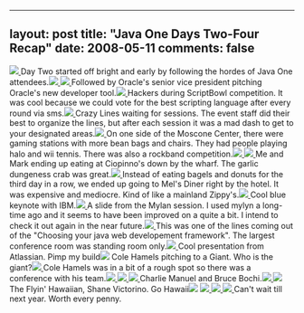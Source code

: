 
---
layout: post
title: "Java One Days Two-Four Recap"
date: 2008-05-11
comments: false
---


[![][1] ][2] Day Two started off bright and early by following the hordes of Java One attendees.[![][3] ][4] [![][5] ][6] Followed by Oracle's senior vice president pitching Oracle's new developer tool.[![][7] ][8] Hackers during ScriptBowl competition.  It was cool because we could vote for the best scripting language after every round via sms.[![][9] ][10] Crazy Lines waiting for sessions.  The event staff did their best to organize the lines, but after each session it was a mad dash to get to your designated areas.[![][11] ][12] On one side of the Moscone Center, there were gaming stations with more bean bags and chairs.  They had people playing halo and wii tennis.  There was also a rockband competition.[![][13] ][14] [![][15] ][16] Me and Mark ending up eating at Ciopinno's down by the wharf.  The garlic dungeness crab was great.[![][17] ][18] Instead of eating bagels and donuts for the third day in a row, we ended up going to Mel's Diner right by the hotel.  It was expensive and mediocre.  Kind of like a mainland Zippy's.[![][19] ][20] Cool blue keynote with IBM.[![][21] ][22] A slide from the Mylan session.  I used mylyn a long-time ago and it seems to have been improved on a quite a bit.  I intend to check it out again in the near future.[![][23] ][24] This was one of the lines coming out of the "Choosing your java web developement framework".  The largest conference room was standing room only.[![][25] ][26] Cool presentation from Atlassian.  Pimp my build![![][27] ][28] Cole Hamels pitching to a Giant.  Who is the giant?[![][29] ][30] Cole Hamels was in a bit of a rough spot so there was a conference with his team.[![][31] ][32] [![][33] ][34] [![][35] ][36] Charlie Manuel and Bruce Bochi.[![][37] ][38] [![][39] ][40] The Flyin' Hawaiian, Shane Victorino.  Go Hawaii![![][41] ][42] [![][43] ][44] [![][45] ][46] [![][47] ][48] Can't wait till next year.  Worth every penny.


  [1]: http://1.bp.blogspot.com/_gZ-LJtj9hxw/SCfr0t91OrI/AAAAAAAAANM/BYLJH1DjuFY/s320/img_02121.jpg
  [2]: http://1.bp.blogspot.com/_gZ-LJtj9hxw/SCfr0t91OrI/AAAAAAAAANM/BYLJH1DjuFY/s1600-h/img_02121.jpg
  [3]: http://4.bp.blogspot.com/_gZ-LJtj9hxw/SCfmNd91ORI/AAAAAAAAAJ8/hI3423EVPW4/s320/img_02271.jpg
  [4]: http://4.bp.blogspot.com/_gZ-LJtj9hxw/SCfmNd91ORI/AAAAAAAAAJ8/hI3423EVPW4/s1600-h/img_02271.jpg
  [5]: http://1.bp.blogspot.com/_gZ-LJtj9hxw/SCfmNt91OSI/AAAAAAAAAKE/GhhrP_MRvYE/s320/img_02281.jpg
  [6]: http://1.bp.blogspot.com/_gZ-LJtj9hxw/SCfmNt91OSI/AAAAAAAAAKE/GhhrP_MRvYE/s1600-h/img_02281.jpg
  [7]: http://2.bp.blogspot.com/_gZ-LJtj9hxw/SCfmN991OTI/AAAAAAAAAKM/2bmHNgWPhXM/s320/img_02391.jpg
  [8]: http://2.bp.blogspot.com/_gZ-LJtj9hxw/SCfmN991OTI/AAAAAAAAAKM/2bmHNgWPhXM/s1600-h/img_02391.jpg
  [9]: http://1.bp.blogspot.com/_gZ-LJtj9hxw/SCfnat91OVI/AAAAAAAAAKc/dJLVUuaxpVM/s320/img_0251.jpg
  [10]: http://1.bp.blogspot.com/_gZ-LJtj9hxw/SCfnat91OVI/AAAAAAAAAKc/dJLVUuaxpVM/s1600-h/img_0251.jpg
  [11]: http://2.bp.blogspot.com/_gZ-LJtj9hxw/SCfna991OWI/AAAAAAAAAKk/GzbqAQUlSPs/s320/img_02762.jpg
  [12]: http://2.bp.blogspot.com/_gZ-LJtj9hxw/SCfna991OWI/AAAAAAAAAKk/GzbqAQUlSPs/s1600-h/img_02762.jpg
  [13]: http://3.bp.blogspot.com/_gZ-LJtj9hxw/SCfnbN91OXI/AAAAAAAAAKs/8hBIoVF4Ung/s320/img_02831.jpg
  [14]: http://3.bp.blogspot.com/_gZ-LJtj9hxw/SCfnbN91OXI/AAAAAAAAAKs/8hBIoVF4Ung/s1600-h/img_02831.jpg
  [15]: http://4.bp.blogspot.com/_gZ-LJtj9hxw/SCfnbd91OYI/AAAAAAAAAK0/xDSmLvBNm4k/s320/img_02851.jpg
  [16]: http://4.bp.blogspot.com/_gZ-LJtj9hxw/SCfnbd91OYI/AAAAAAAAAK0/xDSmLvBNm4k/s1600-h/img_02851.jpg
  [17]: http://3.bp.blogspot.com/_gZ-LJtj9hxw/SCfqdN91OZI/AAAAAAAAAK8/94tRfe5-JwI/s320/img_02861.jpg
  [18]: http://3.bp.blogspot.com/_gZ-LJtj9hxw/SCfqdN91OZI/AAAAAAAAAK8/94tRfe5-JwI/s1600-h/img_02861.jpg
  [19]: http://4.bp.blogspot.com/_gZ-LJtj9hxw/SCfqdd91OaI/AAAAAAAAALE/3DDIVOqLjAQ/s320/img_02931.jpg
  [20]: http://4.bp.blogspot.com/_gZ-LJtj9hxw/SCfqdd91OaI/AAAAAAAAALE/3DDIVOqLjAQ/s1600-h/img_02931.jpg
  [21]: http://1.bp.blogspot.com/_gZ-LJtj9hxw/SCfqdt91ObI/AAAAAAAAALM/ggOPzTvn0kQ/s320/img_03031.jpg
  [22]: http://1.bp.blogspot.com/_gZ-LJtj9hxw/SCfqdt91ObI/AAAAAAAAALM/ggOPzTvn0kQ/s1600-h/img_03031.jpg
  [23]: http://2.bp.blogspot.com/_gZ-LJtj9hxw/SCfqd991OcI/AAAAAAAAALU/gKzaT6wQqyI/s320/img_03061.jpg
  [24]: http://2.bp.blogspot.com/_gZ-LJtj9hxw/SCfqd991OcI/AAAAAAAAALU/gKzaT6wQqyI/s1600-h/img_03061.jpg
  [25]: http://2.bp.blogspot.com/_gZ-LJtj9hxw/SCfq6991OeI/AAAAAAAAALk/9VaHNVVtt_c/s320/img_03131.jpg
  [26]: http://2.bp.blogspot.com/_gZ-LJtj9hxw/SCfq6991OeI/AAAAAAAAALk/9VaHNVVtt_c/s1600-h/img_03131.jpg
  [27]: http://3.bp.blogspot.com/_gZ-LJtj9hxw/SCfrdN91OoI/AAAAAAAAAM0/uKPfCP9dotY/s320/img_03601.jpg
  [28]: http://3.bp.blogspot.com/_gZ-LJtj9hxw/SCfrdN91OoI/AAAAAAAAAM0/uKPfCP9dotY/s1600-h/img_03601.jpg
  [29]: http://4.bp.blogspot.com/_gZ-LJtj9hxw/SCfrdd91OpI/AAAAAAAAAM8/gMYrDGEv9bI/s320/img_03691.jpg
  [30]: http://4.bp.blogspot.com/_gZ-LJtj9hxw/SCfrdd91OpI/AAAAAAAAAM8/gMYrDGEv9bI/s1600-h/img_03691.jpg
  [31]: http://1.bp.blogspot.com/_gZ-LJtj9hxw/SCfrdt91OqI/AAAAAAAAANE/HnMCWwxumN4/s320/img_03701.jpg
  [32]: http://1.bp.blogspot.com/_gZ-LJtj9hxw/SCfrdt91OqI/AAAAAAAAANE/HnMCWwxumN4/s1600-h/img_03701.jpg
  [33]: http://3.bp.blogspot.com/_gZ-LJtj9hxw/SCfrPN91OjI/AAAAAAAAAMM/4xpj6finnoo/s320/img_03411.jpg
  [34]: http://3.bp.blogspot.com/_gZ-LJtj9hxw/SCfrPN91OjI/AAAAAAAAAMM/4xpj6finnoo/s1600-h/img_03411.jpg
  [35]: http://4.bp.blogspot.com/_gZ-LJtj9hxw/SCfrPd91OkI/AAAAAAAAAMU/iJlFC5u-Q0o/s320/img_03451.jpg
  [36]: http://4.bp.blogspot.com/_gZ-LJtj9hxw/SCfrPd91OkI/AAAAAAAAAMU/iJlFC5u-Q0o/s1600-h/img_03451.jpg
  [37]: http://4.bp.blogspot.com/_gZ-LJtj9hxw/SCfrPd91OlI/AAAAAAAAAMc/jLhuDhvm6Zc/s320/img_03481.jpg
  [38]: http://4.bp.blogspot.com/_gZ-LJtj9hxw/SCfrPd91OlI/AAAAAAAAAMc/jLhuDhvm6Zc/s1600-h/img_03481.jpg
  [39]: http://1.bp.blogspot.com/_gZ-LJtj9hxw/SCfrPt91OmI/AAAAAAAAAMk/PEw_XR479lE/s320/img_03551.jpg
  [40]: http://1.bp.blogspot.com/_gZ-LJtj9hxw/SCfrPt91OmI/AAAAAAAAAMk/PEw_XR479lE/s1600-h/img_03551.jpg
  [41]: http://2.bp.blogspot.com/_gZ-LJtj9hxw/SCfrP991OnI/AAAAAAAAAMs/qHnhzdbHvG4/s320/img_03571.jpg
  [42]: http://2.bp.blogspot.com/_gZ-LJtj9hxw/SCfrP991OnI/AAAAAAAAAMs/qHnhzdbHvG4/s1600-h/img_03571.jpg
  [43]: http://4.bp.blogspot.com/_gZ-LJtj9hxw/SCfq7d91OgI/AAAAAAAAAL0/Yz9FpxBDrs8/s320/img_03361.jpg
  [44]: http://4.bp.blogspot.com/_gZ-LJtj9hxw/SCfq7d91OgI/AAAAAAAAAL0/Yz9FpxBDrs8/s1600-h/img_03361.jpg
  [45]: http://1.bp.blogspot.com/_gZ-LJtj9hxw/SCfq7t91OhI/AAAAAAAAAL8/CTLvC53-TCk/s320/img_03371.jpg
  [46]: http://1.bp.blogspot.com/_gZ-LJtj9hxw/SCfq7t91OhI/AAAAAAAAAL8/CTLvC53-TCk/s1600-h/img_03371.jpg
  [47]: http://1.bp.blogspot.com/_gZ-LJtj9hxw/SCfq7t91OiI/AAAAAAAAAME/1P8AL771a6U/s320/img_03391.jpg
  [48]: http://1.bp.blogspot.com/_gZ-LJtj9hxw/SCfq7t91OiI/AAAAAAAAAME/1P8AL771a6U/s1600-h/img_03391.jpg
